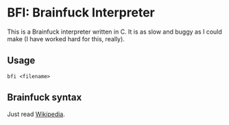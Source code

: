 BFI: Brainfuck Interpreter
===========
This is a Brainfuck interpreter written in C. 
It is as slow and buggy as I could make (I have worked hard for this, really).

## Usage
	bfi <filename>

## Brainfuck syntax
Just read [Wikipedia](http://en.wikipedia.org/wiki/Brainfuck#Commands "Brainfuck is sexy").
